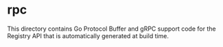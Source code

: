 # rpc

This directory contains Go Protocol Buffer and gRPC support code for the
Registry API that is automatically generated at build time.
